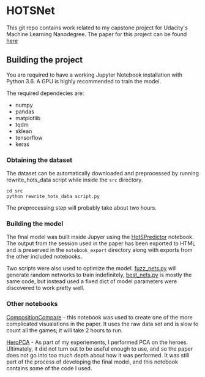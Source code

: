 # HOTSNet

This git repo contains work related to my capstone project for Udacity's Machine Learning Nanodegree.  The paper for this project can be found [here](./paper/HOTSNetPaper.pdf)

## Building the project

You are required to have a working Jupyter Notebook installation with Python 3.6.  A GPU is highly recommended to train the model.

The required dependecies are:

* numpy
* pandas
* matplotlib
* tqdm
* sklean
* tensorflow
* keras

### Obtaining the dataset

The dataset can be automatically downloaded and preprocessed by running rewrite_hots_data script while inside the `src` directory.

```
cd src
python rewrite_hots_data script.py
```

The preprocessing step will probably take about two hours.

### Building the model

The final model was built inside Jupyer using the [HotSPredictor](./src/CompositionCompare.ipynb) notebook.  The output from the session used in the paper has been exported to HTML and is preserved in the `notebook_export` directory along with exports from the other included notebooks.  

Two scripts were also used to optimize the model.  [fuzz_nets.py](./src/fuzz_nets.py)  will generate random networks to train indefinitely, [best_nets.py](../master/src/best_nets.py) is mostly the same code, but instead used a fixed dict of model parameters were discovered to work pretty well.

### Other notebooks

[CompositionCompare](./src/CompositionCompare.ipynb) - this notebook was used to create one of the more complicated visualations in the paper.  It uses the raw data set and is slow to count all the games; it will take 2 hours to run.

[HeroPCA](./src/HeroPCA.ipynb) - As part of my experiements, I performed PCA on the heroes.  Ultimately, it did not turn out to be useful enough to use, and so the paper does not go into too much depth about how it was performed.  It was still part of the process of developing the final model, and this notebook contains some of the code I used.
